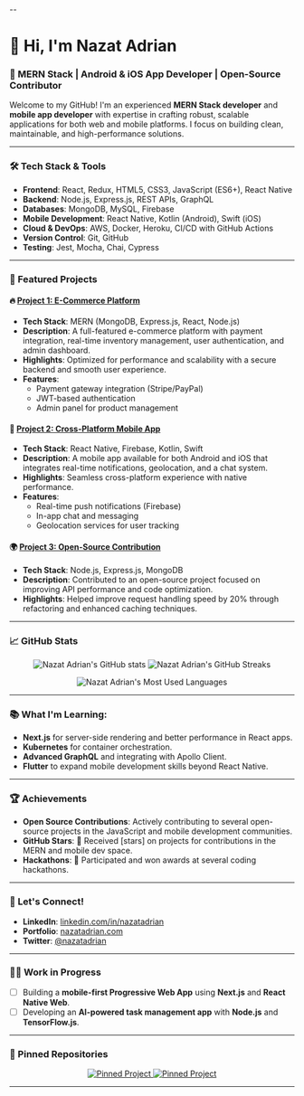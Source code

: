 --

# 👋 Hi, I'm Nazat Adrian

### 🚀 MERN Stack | Android & iOS App Developer | Open-Source Contributor

Welcome to my GitHub! I'm an experienced **MERN Stack developer** and **mobile app developer** with expertise in crafting robust, scalable applications for both web and mobile platforms. I focus on building clean, maintainable, and high-performance solutions.

---

### 🛠 Tech Stack & Tools
- **Frontend**: React, Redux, HTML5, CSS3, JavaScript (ES6+), React Native
- **Backend**: Node.js, Express.js, REST APIs, GraphQL
- **Databases**: MongoDB, MySQL, Firebase
- **Mobile Development**: React Native, Kotlin (Android), Swift (iOS)
- **Cloud & DevOps**: AWS, Docker, Heroku, CI/CD with GitHub Actions
- **Version Control**: Git, GitHub
- **Testing**: Jest, Mocha, Chai, Cypress

---

### 🌟 Featured Projects

#### 🔥 [Project 1: E-Commerce Platform](https://github.com/nazatadrian/ecommerce-platform)
- **Tech Stack**: MERN (MongoDB, Express.js, React, Node.js)
- **Description**: A full-featured e-commerce platform with payment integration, real-time inventory management, user authentication, and admin dashboard.
- **Highlights**: Optimized for performance and scalability with a secure backend and smooth user experience.
- **Features**:
  - Payment gateway integration (Stripe/PayPal)
  - JWT-based authentication
  - Admin panel for product management

#### 🚀 [Project 2: Cross-Platform Mobile App](https://github.com/nazatadrian/mobile-app)
- **Tech Stack**: React Native, Firebase, Kotlin, Swift
- **Description**: A mobile app available for both Android and iOS that integrates real-time notifications, geolocation, and a chat system.
- **Highlights**: Seamless cross-platform experience with native performance.
- **Features**:
  - Real-time push notifications (Firebase)
  - In-app chat and messaging
  - Geolocation services for user tracking

#### 🌍 [Project 3: Open-Source Contribution](https://github.com/nazatadrian/open-source-project)
- **Tech Stack**: Node.js, Express.js, MongoDB
- **Description**: Contributed to an open-source project focused on improving API performance and code optimization.
- **Highlights**: Helped improve request handling speed by 20% through refactoring and enhanced caching techniques.

---

### 📈 GitHub Stats

<p align="center">
  <img src="https://github-readme-stats.vercel.app/api?username=nazatadrian&show_icons=true&theme=radical&count_private=true" alt="Nazat Adrian's GitHub stats" />
  <img src="https://github-readme-streak-stats.herokuapp.com/?user=nazatadrian&theme=radical" alt="Nazat Adrian's GitHub Streaks" />
</p>

<p align="center">
  <img src="https://github-readme-stats.vercel.app/api/top-langs/?username=nazatadrian&layout=compact&theme=radical" alt="Nazat Adrian's Most Used Languages" />
</p>

---

### 📚 What I'm Learning:
- **Next.js** for server-side rendering and better performance in React apps.
- **Kubernetes** for container orchestration.
- **Advanced GraphQL** and integrating with Apollo Client.
- **Flutter** to expand mobile development skills beyond React Native.

---

### 🏆 Achievements
- **Open Source Contributions**: Actively contributing to several open-source projects in the JavaScript and mobile development communities.
- **GitHub Stars**: 🌟 Received [stars] on projects for contributions in the MERN and mobile dev space.
- **Hackathons**: 🏅 Participated and won awards at several coding hackathons.

---

### 💬 Let's Connect!

- **LinkedIn**: [linkedin.com/in/nazatadrian](https://linkedin.com/in/nazatadrian)
- **Portfolio**: [nazatadrian.com](https://bit.ly/47OFVnR)
- **Twitter**: [@nazatadrian](https://twitter.com/nazatadrian)

---

### 👨‍💻 Work in Progress
- [ ] Building a **mobile-first Progressive Web App** using **Next.js** and **React Native Web**.
- [ ] Developing an **AI-powered task management app** with **Node.js** and **TensorFlow.js**.
  
---

### 📌 Pinned Repositories
<p align="center">
  <a href="https://github.com/nazatadrian/ecommerce-platform">
    <img src="https://github-readme-stats.vercel.app/api/pin/?username=nazatadrian&repo=ecommerce-platform&theme=radical" alt="Pinned Project" />
  </a>
  <a href="https://github.com/nazatadrian/mobile-app">
    <img src="https://github-readme-stats.vercel.app/api/pin/?username=nazatadrian&repo=mobile-app&theme=radical" alt="Pinned Project" />
  </a>
</p>

---
